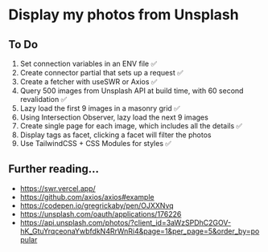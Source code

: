 # Display my photos from Unsplash

## To Do

1. Set connection variables in an ENV file ✅
2. Create connector partial that sets up a request ✅
3. Create a fetcher with useSWR or Axios ✅
4. Query 500 images from Unsplash API at build time, with 60 second revalidation ✅
5. Lazy load the first 9 images in a masonry grid ✅
6. Using Intersection Observer, lazy load the next 9 images
7. Create single page for each image, which includes all the details ✅
8. Display tags as facet, clicking a facet will filter the photos
9. Use TailwindCSS + CSS Modules for styles ✅

## Further reading...

- https://swr.vercel.app/
- https://github.com/axios/axios#example
- https://codepen.io/gregrickaby/pen/OJXXNvq
- https://unsplash.com/oauth/applications/176226
- https://api.unsplash.com/photos/?client_id=3aWzSPDhC2GOV-hK_GtuYrqceonaYwbfdkN4RrWnRi4&page=1&per_page=5&order_by=popular
